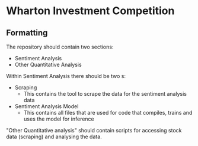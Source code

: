 # Wharton Investment Competition

## Formatting

The repository should contain two sections:
- Sentiment Analysis
- Other Quantitative Analysis

Within Sentiment Analysis there should be two s:
- Scraping
    - This contains the tool to scrape the data for the sentiment analysis data
- Sentiment Analysis Model
    - This contains all files that are used for code that compiles, trains and uses the model for inference

"Other Quantitative analysis" should contain scripts for accessing stock data (scraping) and analysing the data.